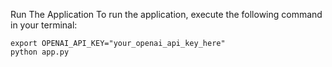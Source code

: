 Run The Application
To run the application, execute the following command in your terminal:

```
export OPENAI_API_KEY="your_openai_api_key_here"
python app.py
```